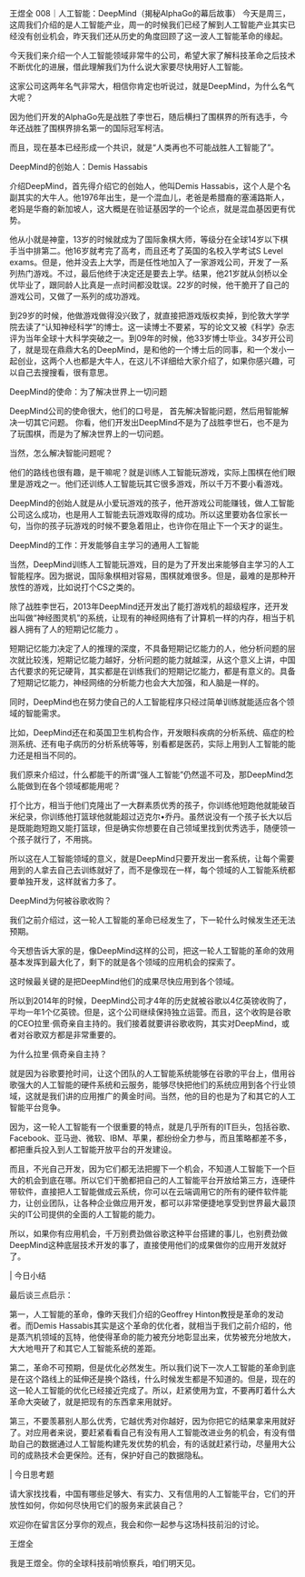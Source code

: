 王煜全 008｜人工智能：DeepMind（揭秘AlphaGo的幕后故事）
今天是周三，这周我们介绍的是人工智能产业，周一的时候我们已经了解到人工智能产业其实已经没有创业机会，昨天我们还从历史的角度回顾了这一波人工智能革命的缘起。



今天我们来介绍一个人工智能领域非常牛的公司，希望大家了解科技革命之后技术不断优化的进展，借此理解我们为什么说大家要尽快用好人工智能。

这家公司这两年名气非常大，相信你肯定也听说过，就是DeepMind，为什么名气大呢？

因为他们开发的AlphaGo先是战胜了李世石，随后横扫了围棋界的所有选手，今年还战胜了围棋界排名第一的国际冠军柯洁。

而且，现在基本已经形成一个共识，就是“人类再也不可能战胜人工智能了”。

DeepMind的创始人：Demis Hassabis

介绍DeepMind，首先得介绍它的创始人，他叫Demis Hassabis，这个人是个名副其实的大牛人。他1976年出生，是一个混血儿，老爸是希腊裔的塞浦路斯人，老妈是华裔的新加坡人，这大概是在验证基因学的一个论点，就是混血基因更有优势。

他从小就是神童，13岁的时候就成为了国际象棋大师，等级分在全球14岁以下棋手当中排第二。他16岁就考完了高考，而且还考了英国的名校入学考试S Level exams。但是，他并没去上大学，而是任性地加入了一家游戏公司，开发了一系列热门游戏。不过，最后他终于决定还是要去上学。结果，他21岁就从剑桥以全优毕业了，跟同龄人比真是一点时间都没耽误。22岁的时候，他干脆开了自己的游戏公司，又做了一系列的成功游戏。

到29岁的时候，他做游戏做得没兴致了，就直接把游戏版权卖掉，到伦敦大学学院去读了“认知神经科学”的博士。这一读博士不要紧，写的论文又被《科学》杂志评为当年全球十大科学突破之一。到09年的时候，他33岁博士毕业。34岁开公司了，就是现在鼎鼎大名的DeepMind，是和他的一个博士后的同事，和一个发小一起创业，这两个人也都是大牛人，在这儿不详细给大家介绍了，如果你感兴趣，可以自己去搜搜看，很有意思。

DeepMind的使命：为了解决世界上一切问题

DeepMind公司的使命很大，他们的口号是， 首先解决智能问题，然后用智能解决一切其它问题。 你看，他们开发出DeepMind不是为了战胜李世石，也不是为了玩围棋，而是为了解决世界上的一切问题。

当然，怎么解决智能问题呢？

他们的路线也很有趣，是干嘛呢？就是训练人工智能玩游戏，实际上围棋在他们眼里是游戏之一。他们还训练人工智能玩其它很多游戏，所以千万不要小看游戏。

DeepMind的创始人就是从小爱玩游戏的孩子，他开游戏公司能赚钱，做人工智能公司这么成功，也是用人工智能去玩游戏取得的成功。所以这里要劝各位家长一句，当你的孩子玩游戏的时候不要急着阻止，也许你在阻止下一个天才的诞生。

DeepMind的工作：开发能够自主学习的通用人工智能

当然，DeepMind训练人工智能玩游戏，目的是为了开发出来能够自主学习的人工智能程序。因为据说，国际象棋相对容易，围棋就难很多。但是，最难的是那种开放性的游戏，比如说打个CS之类的。

除了战胜李世石，2013年DeepMind还开发出了能打游戏机的超级程序，还开发出叫做“神经图灵机”的系统，让现有的神经网络有了计算机一样的内存，相当于机器人拥有了人的短期记忆能力 。

短期记忆能力决定了人的推理的深度，不具备短期记忆能力的人，他分析问题的层次就比较浅，短期记忆能力越好，分析问题的能力就越深，从这个意义上讲，中国古代要求的死记硬背，其实都是在训练我们的短期记忆能力，都是有意义的。具备了短期记忆能力，神经网络的分析能力也会大大加强，和人脑是一样的。

同时，DeepMind也在努力使自己的人工智能程序只经过简单训练就能适应各个领域的智能需求。

比如，DeepMind还在和英国卫生机构合作，开发眼科疾病的分析系统、癌症的检测系统、还有电子病历的分析系统等等，别看都是医药，实际上用到人工智能的能力还是相当不同的。

我们原来介绍过，什么都能干的所谓“强人工智能”仍然遥不可及，那DeepMind怎么能做到在各个领域都能用呢？

打个比方，相当于他们克隆出了一大群素质优秀的孩子，你训练他短跑他就能破百米纪录，你训练他打篮球他就能超过迈克尔•乔丹。虽然说没有一个孩子长大以后是既能跑短跑又能打篮球，但是确实你想要在自己领域里找到优秀选手，随便领一个孩子就行了，不用挑。

所以这在人工智能领域的意义，就是DeepMind只要开发出一套系统，让每个需要用到的人拿去自己去训练就好了，而不是像现在一样，每个领域的人工智能系统都要单独开发，这样就省力多了。

DeepMind为何被谷歌收购？

我们之前介绍过，这一轮人工智能的革命已经发生了，下一轮什么时候发生还无法预期。

今天想告诉大家的是，像DeepMind这样的公司，把这一轮人工智能的革命的效用基本发挥到最大化了，剩下的就是各个领域的应用机会的探索了。

这时候最关键的是把DeepMind他们的成果尽快应用到各个领域。

所以到2014年的时候，DeepMind公司才4年的历史就被谷歌以4亿英镑收购了，平均一年1个亿英镑。但是，这个公司继续保持独立运营。而且，这个收购是谷歌的CEO拉里·佩奇亲自主持的。我们接着就要讲谷歌收购，其实对DeepMind，或者对谷歌双方都是非常重要的。

为什么拉里·佩奇亲自主持？

就是因为谷歌要抢时间，让这个团队的人工智能系统能够在谷歌的平台上，借用谷歌强大的人工智能的硬件系统和云服务，能够尽快把他们的系统应用到各个行业领域，这就是我们讲的应用推广的黄金时间。当然，他的目的也是为了和其它的人工智能平台竞争。

因为，这一轮人工智能有一个很重要的特点，就是几乎所有的IT巨头，包括谷歌、Facebook、亚马逊、微软、IBM、苹果，都纷纷全力参与，而且策略都差不多，都把重兵投入到人工智能开放平台的开发建设。



而且，不光自己开发，因为它们都无法把握下一个机会，不知道人工智能下一个巨大的机会到底在哪。所以它们干脆都把自己的人工智能平台开放给第三方，连硬件带软件，直接把人工智能做成云系统，你可以在云端调用它的所有的硬件软件能力，让创业团队，让各种企业做应用开发，都可以非常便捷地享受到世界最大最顶尖的IT公司提供的全面的人工智能的能力。

所以，如果你有应用机会，千万别费劲做谷歌这种平台搭建的事儿，也别费劲做DeepMind这种底层技术开发的事了，直接使用他们的成果做你的应用开发就好了。

| 今日小结

最后谈三点启示：

第一，人工智能的革命，像昨天我们介绍的Geoffrey Hinton教授是革命的发动者。而Demis Hassabis其实是这个革命的优化者，就相当于我们之前介绍的，他是蒸汽机领域的瓦特，他使得革命的能力被充分地彰显出来，优势被充分地放大，大大地甩开了和其它人工智能系统的差距。

第二，革命不可预期，但是优化必然发生。所以我们说下一次人工智能的革命到底是在这个路线上的延伸还是换个路线，什么时候发生都是不知道的。但是，现在的这一轮人工智能的优化已经接近完成了。所以，赶紧使用为宜，不要再盯着什么大革命大突破了，就是把现有的东西拿来用就好。

第三，不要羡慕别人那么优秀，它越优秀对你越好，因为你把它的结果拿来用就好了。对应用者来说，要赶紧看看自己有没有用人工智能改进业务的机会，有没有借助自己的数据通过人工智能构建先发优势的机会，有的话就赶紧行动，尽量用大公司的成熟技术会更保险。还有，保护好自己的数据隐私。

| 今日思考题

请大家找找看，中国有哪些足够大、有实力、又有信用的人工智能平台，它们的开放性如何，你如何尽快用它们的服务来武装自己？

欢迎你在留言区分享你的观点，我会和你一起参与这场科技前沿的讨论。 

王煜全

我是王煜全。你的全球科技前哨侦察兵，咱们明天见。

